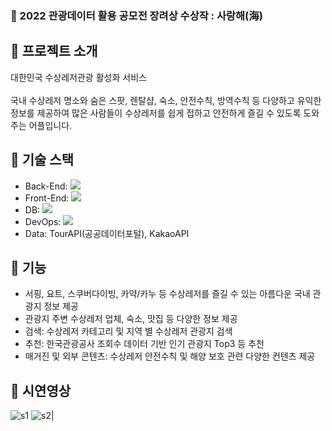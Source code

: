 ### 🏅 2022 관광데이터 활용 공모전 장려상 수상작 : 사랑해(海)

## 🌊 프로젝트 소개

대한민국 수상레저관광 활성화 서비스 <br><br>
국내 수상레저 명소와 숨은 스팟, 렌탈샵, 숙소, 안전수칙, 방역수칙 등 다양하고 유익한 정보를 제공하여 많은 사람들이 수상레저를 쉽게 접하고 안전하게 즐길 수 있도록 도와주는 어플입니다.


## 📌 기술 스택
* Back-End: <img src="https://img.shields.io/badge/Django-092E20?style=flat&logo=Django&logoColor=white"/> <br>
* Front-End: <img src="https://img.shields.io/badge/React%20Native-61DAFB?style=flat&logo=React&logoColor=white"/> <br>
* DB: <img src="https://img.shields.io/badge/PostgreSQL-4169E1?style=flat&logo=PostgreSQL&logoColor=white"/> <br>
* DevOps: <img src="https://img.shields.io/badge/AWS-FF9900?style=flat&logo=AmazonAWS&logoColor=white"/> <br>
* Data: TourAPI(공공데이터포털), KakaoAPI



## 📍 기능
* 서핑, 요트, 스쿠버다이빙, 카약/카누 등 수상레저를 즐길 수 있는 아름다운 국내 관광지 정보 제공
* 관광지 주변 수상레저 업체, 숙소, 맛집 등 다양한 정보 제공
* 검색: 수상레저 카테고리 및 지역 별 수상레저 관광지 검색
* 추천: 한국관광공사 조회수 데이터 기반 인기 관광지 Top3 등 추천
* 매거진 및 외부 콘텐츠: 수상레저 안전수칙 및 해양 보호 관련 다양한 컨텐츠 제공


## 🎥 시연영상
![s1](https://user-images.githubusercontent.com/87849933/203491205-ef7a8cf7-e10e-4bc7-b4ad-e84b5cdd974c.gif)
![s2](https://user-images.githubusercontent.com/87849933/203491218-ee70e668-7aa7-4d0f-b601-8292edda52a6.gif)|


